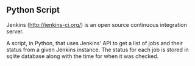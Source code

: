 

Python Script
------------------

Jenkins (http://jenkins-ci.org/) is an open source continuous integration server.

A script, in Python, that uses Jenkins' API to get a list of jobs and their status from a given Jenkins instance. The status for each job is stored in sqlite database along with the time for when it was checked.
